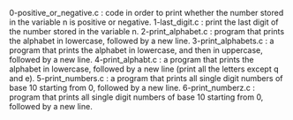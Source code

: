0-positive_or_negative.c : code in order to print whether the number stored in the variable n is positive or negative.
1-last_digit.c : print the last digit of the number stored in the variable n.
2-print_alphabet.c : program that prints the alphabet in lowercase, followed by a new line.
3-print_alphabets.c : a program that prints the alphabet in lowercase, and then in uppercase, followed by a new line.
4-print_alphabt.c : a program that prints the alphabet in lowercase, followed by a new line (print all the letters except q and e).
5-print_numbers.c : a program that prints all single digit numbers of base 10 starting from 0, followed by a new line.
6-print_numberz.c : program that prints all single digit numbers of base 10 starting from 0, followed by a new line.
